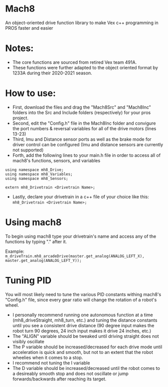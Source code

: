 # Mach8
An object-oriented drive function library to make Vex c++ programming in PROS faster and easier

# Notes:
- The core functions are sourced from retired Vex team 491A.
- These functions were further adapted to the object oriented format by 1233A during their 2020-2021 season.

# How to use:
- First, download the files and drag the "Mach8Src" and "Mach8Inc" folders into the Src and Include folders (respectively) for your pros project.
- Second, edit the "Config.h" file in the Mach8Inc folder and convigure the port numbers & reversal variables for all of the drive motors (lines 13-23)
- Third, Imu and Distance sensor ports as well as the brake mode for driver control can be configured (Imu and distance sensors are currently not supported)
- Forth, add the following lines to your main.h file in order to access all of mach8's functions, sensors, and variables
```#include "Mach8Inc/Api.h"
using namespace mh8_Drive;
using namespace mh8_Variables;
using namespace mh8_Sensors;

extern mh8_Drivetrain <Drivetrain Name>;
```
- Lastly, declare your drivetrain in a c++ file of your choice like this: ```mh8_Drivetrain <Drivetrain Name>;```

# Using mach8
To begin using mach8 type your drivetrain's name and access any of the functions by typing ".<Function Name>" after it.

Example: ```m_driveTrain.mh8_arcadeDrive(master.get_analog(ANALOG_LEFT_X), master.get_analog(ANALOG_LEFT_Y));```

# Tuning PID
You will most likely need to tune the various PID constants withing mach8's "Config.h" file, since every gear ratio will change the rotation of a robot's wheel.
- I personally recommend running one autonomous function at a time (mh8_driveStraight, mh8_turn, etc.) and tuning the distance constants until you see a consistent drive distance (90 degree input makes the robot turn 90 degrees, 24 inch input makes it drive 24 inches, etc.)
- The "ALIGN" variable should be tweaked until driving straight does not visibly oscillate
- The P variable should be increased/decreased for each drive mode until acceleration is quick and smooth, but not to an extent that the robot wheelies when it comes to a stop.
- I recommend not tuning the I variable
- The D variable should be increased/decreased until the robot comes to a desireably smooth stop and does not oscillate or jump forwards/backwards after reaching its target.
